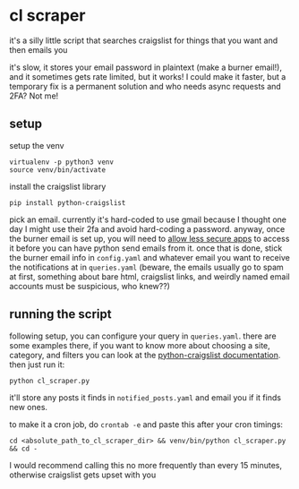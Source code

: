 # cl scraper
it's a silly little script that searches craigslist for things that you want and then emails you

it's slow, it stores your email password in plaintext (make a burner email!), and it sometimes gets rate limited, but it works! I could make it faster, but a temporary fix is a permanent solution and who needs async requests and 2FA? Not me!

## setup
setup the venv
```
virtualenv -p python3 venv
source venv/bin/activate
```
install the craigslist library
```
pip install python-craigslist
```

pick an email. currently it's hard-coded to use gmail because I thought one day I might use their 2fa and avoid hard-coding a password. anyway, once the burner email is set up, you will need to [allow less secure apps](https://support.google.com/accounts/answer/6010255?hl=en) to access it before you can have python send emails from it. once that is done, stick the burner email info in `config.yaml` and whatever email you want to receive the notifications at in `queries.yaml` (beware, the emails usually go to spam at first, something about bare html, craigslist links, and weirdly named email accounts must be suspicious, who knew??)

## running the script
following setup, you can configure your query in `queries.yaml`. there are some examples there, if you want to know more about choosing a site, category, and filters you can look at the [python-craigslist documentation](https://pypi.org/project/python-craigslist/). then just run it:
```
python cl_scraper.py
```
it'll store any posts it finds in `notified_posts.yaml` and email you if it finds new ones. 

to make it a cron job, do `crontab -e` and paste this after your cron timings:
```
cd <absolute_path_to_cl_scraper_dir> && venv/bin/python cl_scraper.py && cd -
```
I would recommend calling this no more frequently than every 15 minutes, otherwise craigslist gets upset with you

